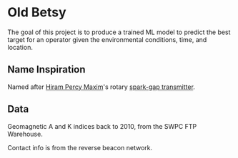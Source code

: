 # Old Betsy
The goal of this project is to produce a trained ML model to predict the best target for an operator given the environmental conditions, time, and location.

## Name Inspiration
Named after [Hiram Percy Maxim](https://www.wikiwand.com/en/Hiram_Percy_Maxim)'s rotary [spark-gap transmitter](https://www.wikiwand.com/en/Spark-gap_transmitter).

## Data
Geomagnetic A and K indices back to 2010, from the SWPC FTP Warehouse.

Contact info is from the reverse beacon network.